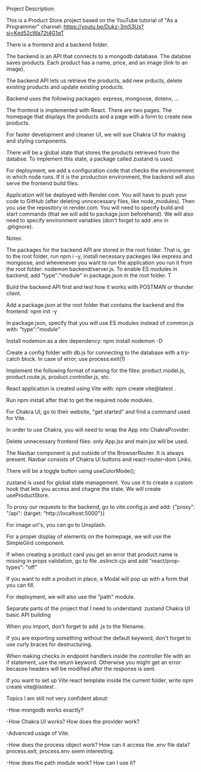 Project Description: 

This is a Product Store project based on the YouTube tutorial of "As a Programmer"
channel: https://youtu.be/Dukz-3mS3Us?si=Ked52cWa72t4G1qT 

There is a frontend and a backend folder. 

The backend is an API that connects to a mongodb database. The databse saves products. Each product has 
a name, price, and an image (link to an image). 

The backend API lets us retrieve the products, add new prducts, delete existing products and update existing products. 

Backend uses the following packages: express, mongoose, dotenv, ... 

The frontend is implemented with React. There are two pages. The homepage that displays the products and a page with a form to create new products. 

For faster development and cleaner UI, we will sue Chakra UI for making and styling components. 

There will be a global state that stores the products retrieved from the databse. To implement this state, a package called zustand is used. 

For deployment, we add a configuration code that checks the environement in which node runs. 
If it is the production environment, the backend will also serve the frontend build files. 

Application will be deployed with Render.com. You will have to push your code to GitHub (after deleting unncecessary files, like node_modules). Then you use the repository in render.com. You will need to specify build and start commands (that we will add to package.json beforehand). We will also need to specify environment variables (don't forget to add .env in .gitignore).


Notes: 

The packages for the backend API are stored in the root folder. That is, go to the root folder, run npm i -y, install necessary packeges like express and mongoose, and whevenever you want to run the application you run it from the root folder: nodemon backend/server.js. To enable ES modules in backend, add "type":"module" in package.json in the root folder. T

Build the backend API first and test how it works with POSTMAN or thunder client. 

Add a package.json at the root folder that contains the backend and the frontend: npm init -y

In package.json, specify that you will use ES modules instead of common.js with: "type":"module"

Install nodemon as a dev dependency: npm install nodemon -D

Create a  config folder with db.js for connecting to the database with a try-catch block. In case of error, use process.exit(1) 

Implement the following format of naming for the files: product.model.js, product.route.js, product.controller.js, etc. 

React application is created using Vite with: npm create vite@latest . 

Run npm install after that to get the required node modules. 

For Chakra UI, go to their website, "get started" and find a command used for Vite. 

In order to use Chakra, you will need to wrap the App into ChakraProvider. 

Delete unnecessary frontend files: only App.jsx and main.jsx will be used.

The Navbar component is put outside of the BrowserRouter. It is always present. Navbar consists of Chakra UI buttons and react-router-dom Links. 

There will be a toggle button using useColorMode(); 

zustand is used for global state management. You use it to create a custom hook that lets you access and chagne the state. We will create useProductStore. 

To proxy our requests to the backend, go to vite.config.js and add: {"proxy": "/api": {target: "http://localhost:5000"}}

For image url's, you can go to Unsplash. 

For a proper display of elements on the homepage, we will use the SimpleGird component.

If when creating a product card you get an error that product.name is missing in props validation, go to file .eslinctr.cjs and add "react/prop-types": "off"

If you want to edit a product in place, a Modal will pop up with a form that you can fill. 

For deployment, we will also use the "path" module. 

Separate parts of the project that I need to understand:
    zustand 
    Chakra UI 
    basic API building 

When you import, don't forget to add .js to the filename. 

If you are exporting something without the default keyword, don't forget to use curly braces for destructuring. 

When making checks in endpoint handlers inside the controller file with an if statement, use the return 
keyword. Otherwise you might get an error because headers will be modified after the response is sent. 


If you want to set up Vite react template inside the current folder, write npm create vite@lastest . 






Topics I am still not very confident about:

-How mongodb works exactly? 

-How Chakra UI works? How does the provider work? 

-Advanced usage of Vite. 

-How does the process object work? How can it access the .env file data? process.exit, process.env seem interesting. 

-How does the path module work? How can I use it? 